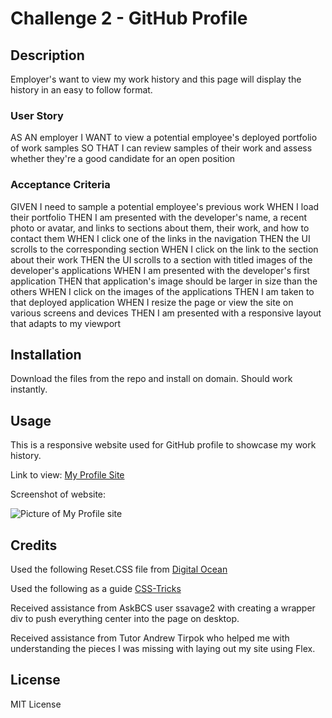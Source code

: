 # Challenge 2 - GitHub Profile

## Description

Employer's want to view my work history and this page will display the history in an easy to follow format.

### User Story

AS AN employer
I WANT to view a potential employee's deployed portfolio of work samples
SO THAT I can review samples of their work and assess whether they're a good candidate for an open position

### Acceptance Criteria

GIVEN I need to sample a potential employee's previous work
WHEN I load their portfolio
THEN I am presented with the developer's name, a recent photo or avatar, and links to sections about them, their work, and how to contact them
WHEN I click one of the links in the navigation
THEN the UI scrolls to the corresponding section
WHEN I click on the link to the section about their work
THEN the UI scrolls to a section with titled images of the developer's applications
WHEN I am presented with the developer's first application
THEN that application's image should be larger in size than the others
WHEN I click on the images of the applications
THEN I am taken to that deployed application
WHEN I resize the page or view the site on various screens and devices
THEN I am presented with a responsive layout that adapts to my viewport

## Installation

Download the files from the repo and install on domain. Should work instantly.

## Usage

This is a responsive website used for GitHub profile to showcase my work history.

Link to view: [My Profile Site]()

Screenshot of website: 

![Picture of My Profile site](./assets/images/ "My Profile Site")

## Credits

Used the following Reset.CSS file from [Digital Ocean](https://www.digitalocean.com/community/tutorials/css-minimal-css-reset)

Used the following as a guide [CSS-Tricks](https://css-tricks.com/snippets/css/a-guide-to-flexbox/)

Received assistance from AskBCS user ssavage2 with creating a wrapper div to push everything center into the page on desktop.

Received assistance from Tutor Andrew Tirpok who helped me with understanding the pieces I was missing with laying out my site using Flex.



## License

MIT License
